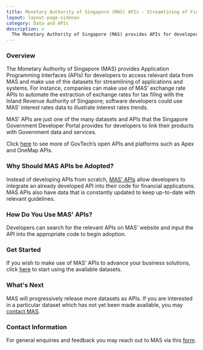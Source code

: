 ```yaml
---
title: Monetary Authority of Singapore (MAS) APIs - Streamlining of Financial Applications through Data
layout: layout-page-sidenav
category: Data and APIs
description: >
  The Monetary Authority of Singapore (MAS) provides APIs for developers, allowing MAS’ applications to be streamlined.
---
```


### Overview

The Monetary Authority of Singapore (MAS) provides Application Programming Interfaces (APIs) for developers to access relevant data from MAS and make use of the datasets for streamlining of applications and systems. For instance, companies can make use of MAS’ exchange rate APIs to automate the extraction of exchange rates for tax filing with the Inland Revenue Authority of Singapore; software developers could use MAS’ interest rates data to illustrate interest rates trends.

MAS’ APIs are just one of the many datasets and APIs that the Singapore Government Developer Portal provides for developers to link their products with Government data and services.

Click [here](https://www.developer.tech.gov.sg/technologies/data-and-apis/overview ':target=_blank') to see more of GovTech’s open APIs and platforms such as Apex and OneMap APIs.

### Why Should MAS APIs be Adopted?

Instead of developing APIs from scratch, [MAS' APIs](https://secure.mas.gov.sg/api/Search.aspx ':target=_blank') allow developers to integrate an already developed API into their code for financial applications. MAS APIs also have data that is constantly updated to keep up-to-date with relevant guidelines.

### How Do You Use MAS' APIs?

Developers can search for the relevant APIs on MAS’ website and input the API into the appropriate code to begin adoption.

### Get Started

If you wish to make use of MAS’ APIs to advance your business solutions, click [here](https://secure.mas.gov.sg/api/Search.aspx ':target=_blank') to start using the available datasets.

### What's Next

MAS will progressively release more datasets as APIs. If you are interested in a particular dataset which has not yet been made available, 
you may [contact MAS](https://www.mas.gov.sg/feedback/ ':target=_blank').

### Contact Information

For general enquiries and feedback you may reach out to MAS via this [form](https://www.mas.gov.sg/feedback/ ':target=_blank').
